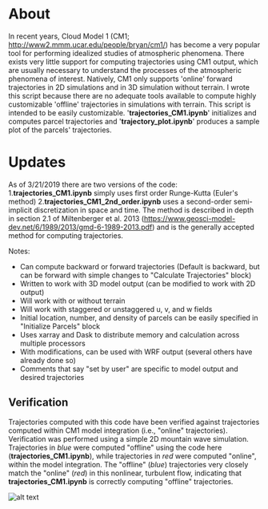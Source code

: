 # About
In recent years, Cloud Model 1 (CM1; http://www2.mmm.ucar.edu/people/bryan/cm1/) has become a very popular tool for performing idealized studies of atmospheric phenomena. There exists very little support for computing trajectories using CM1 output, which are usually necessary to understand the processes of the atmospheric phenomena of interest. Natively, CM1 only supports 'online' forward trajectories in 2D simulations and in 3D simulation without terrain. I wrote this script because there are no adequate tools available to compute highly customizable 'offline' trajectories in simulations with terrain. This script is intended to be easily customizable. '**trajectories_CM1.ipynb**' initializes and computes parcel trajectories and '**trajectory_plot.ipynb**' produces a sample plot of the parcels' trajectories.

# Updates
As of 3/21/2019 there are two versions of the code:
1.**trajectories_CM1.ipynb** simply uses first order Runge-Kutta (Euler's method)
2.**trajectories_CM1_2nd_order.ipynb** uses a second-order semi-implicit discretization in space and time. The method is described in depth in section 2.1 of Miltenberger et al. 2013 (https://www.geosci-model-dev.net/6/1989/2013/gmd-6-1989-2013.pdf) and is the generally accepted method for computing trajectories.


Notes:

* Can compute backward or forward trajectories (Default is backward, but can be forward with simple changes to "Calculate Trajectories" block)
* Written to work with 3D model output (can be modified to work with 2D output)
* Will work with or without terrain
* Will work with staggered or unstaggered u, v, and w fields
* Initial location, number, and density of parcels can be easily specified in "Initialize Parcels" block
* Uses xarray and Dask to distribute memory and calculation across multiple processors
* With modifications, can be used with WRF output (several others have already done so)
* Comments that say "set by user" are specific to model output and desired trajectories


## Verification
Trajectories computed with this code have been verified against trajectories computed within CM1 model integration (i.e., "online" trajectories). Verification was performed using a simple 2D mountain wave simulation. Trajectories in *blue* were computed "offline" using the code here (**trajectories_CM1.ipynb**), while trajectories in *red* were computed "online", within the model integration. The "offline" (*blue*) trajectories very closely match the "online" (*red*) in this nonlinear, turbulent flow, indicating that **trajectories_CM1.ipynb** is correctly computing "offline" trajectories.

![alt text](http://www.inscc.utah.edu/~u1013082/phd_plots/cm1/plots/forward_trajectory_gokhan_2s_z05.png "Verification of Trajectories")

